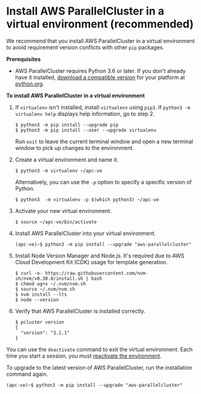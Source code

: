 # Install AWS ParallelCluster in a virtual environment \(recommended\)<a name="install-v3-virtual-environment"></a>

We recommend that you install AWS ParallelCluster in a virtual environment to avoid requirement version conflicts with other `pip` packages\.

**Prerequisites**
+ AWS ParallelCluster requires Python 3\.6 or later\. If you don't already have it installed, [download a compatible version](https://www.python.org/downloads/) for your platform at [python\.org](https://www.python.org/)\.

**To install AWS ParallelCluster in a virtual environment**

1. If `virtualenv` isn't installed, install `virtualenv` using `pip3`\. If `python3 -m virtualenv help` displays help information, go to step 2\.

   ```
   $ python3 -m pip install --upgrade pip
   $ python3 -m pip install --user --upgrade virtualenv
   ```

   Run `exit` to leave the current terminal window and open a new terminal window to pick up changes to the environment\.

1. Create a virtual environment and name it\.

   ```
   $ python3 -m virtualenv ~/apc-ve
   ```

   Alternatively, you can use the `-p` option to specify a specific version of Python\.

   ```
   $ python3  -m virtualenv -p $(which python3) ~/apc-ve
   ```

1. <a name="activate-virtual-environment-3"></a>Activate your new virtual environment\.

   ```
   $ source ~/apc-ve/bin/activate
   ```

1. Install AWS ParallelCluster into your virtual environment\.

   ```
   (apc-ve)~$ python3 -m pip install --upgrade "aws-parallelcluster"
   ```

1. Install Node Version Manager and Node\.js\. It's required due to AWS Cloud Development Kit \(CDK\) usage for template generation\.

   ```
   $ curl -o- https://raw.githubusercontent.com/nvm-sh/nvm/v0.38.0/install.sh | bash
   $ chmod ug+x ~/.nvm/nvm.sh
   $ source ~/.nvm/nvm.sh
   $ nvm install --lts
   $ node --version
   ```

1. Verify that AWS ParallelCluster is installed correctly\.

   ```
   $ pcluster version
   {
     "version": "3.1.1"
   }
   ```

You can use the `deactivate` command to exit the virtual environment\. Each time you start a session, you must [reactivate the environment](#activate-virtual-environment-3)\.

To upgrade to the latest version of AWS ParallelCluster, run the installation command again\.

```
(apc-ve)~$ python3 -m pip install --upgrade "aws-parallelcluster"
```